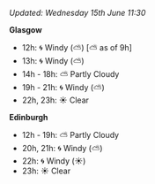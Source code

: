 *Updated: Wednesday 15th June 11:30*

**Glasgow**

* 12h: :cyclone: Windy (:partly_sunny:) [:partly_sunny: as of 9h]
* 13h: :cyclone: Windy (:partly_sunny:)
* 14h - 18h: :partly_sunny: Partly Cloudy
* 19h - 21h: :cyclone: Windy (:partly_sunny:)
* 22h, 23h: :sunny: Clear

**Edinburgh**

* 12h - 19h: :partly_sunny: Partly Cloudy
* 20h, 21h: :cyclone: Windy (:partly_sunny:)
* 22h: :cyclone: Windy (:sunny:)
* 23h: :sunny: Clear
